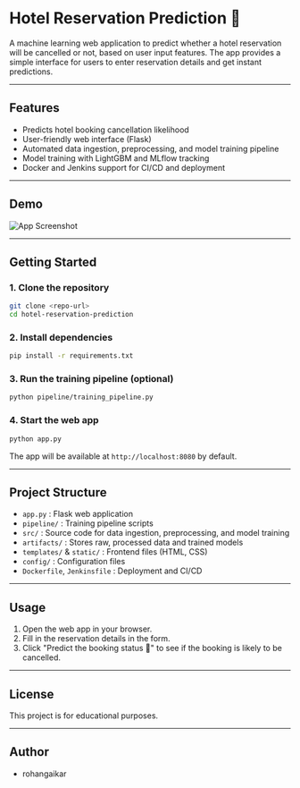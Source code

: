 # Hotel Reservation Prediction 🏨

A machine learning web application to predict whether a hotel reservation will be cancelled or not, based on user input features. The app provides a simple interface for users to enter reservation details and get instant predictions.

---

## Features
- Predicts hotel booking cancellation likelihood
- User-friendly web interface (Flask)
- Automated data ingestion, preprocessing, and model training pipeline
- Model training with LightGBM and MLflow tracking
- Docker and Jenkins support for CI/CD and deployment

---

## Demo

![App Screenshot](images/hotel_app_ui.png)

---

## Getting Started

### 1. Clone the repository
```bash
git clone <repo-url>
cd hotel-reservation-prediction
```

### 2. Install dependencies
```bash
pip install -r requirements.txt
```

### 3. Run the training pipeline (optional)
```bash
python pipeline/training_pipeline.py
```

### 4. Start the web app
```bash
python app.py
```

The app will be available at `http://localhost:8080` by default.

---

## Project Structure
- `app.py` : Flask web application
- `pipeline/` : Training pipeline scripts
- `src/` : Source code for data ingestion, preprocessing, and model training
- `artifacts/` : Stores raw, processed data and trained models
- `templates/` & `static/` : Frontend files (HTML, CSS)
- `config/` : Configuration files
- `Dockerfile`, `Jenkinsfile` : Deployment and CI/CD

---

## Usage
1. Open the web app in your browser.
2. Fill in the reservation details in the form.
3. Click "Predict the booking status 🧠" to see if the booking is likely to be cancelled.

---

## License
This project is for educational purposes.

---

## Author
- rohangaikar 